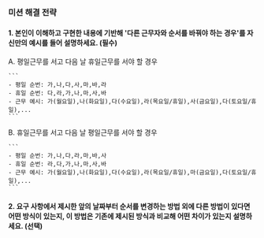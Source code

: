### 미션 해결 전략

#### 1. 본인이 이해하고 구현한 내용에 기반해 '다른 근무자와 순서를 바꿔야 하는 경우'를 자신만의 예시를 들어 설명하세요. (필수)

A. 평일근무를 서고 다음 날 휴일근무를 서야 할 경우

    ```
    - 평일 순번: 가,나,다,사,마,바,라
    - 휴일 순번: 다,라,가,나,마,사,바
    - 근무 예시: 가(월요일),나(화요일),다(수요일),라(목요일/휴일),사(금요일),다(토요일/휴일),...
    ```

B. 휴일근무를 서고 다음 날 평일근무를 서야 할 경우

    ```
    - 평일 순번: 가,나,다,라,마,바,사
    - 휴일 순번: 라,다,가,나,마,사,바
    - 근무 예시: 가(월요일),나(화요일),다(수요일),라(목요일/휴일),마(금요일),다(토요일/휴일),...
    ```    

#### 2. 요구 사항에서 제시한 앞의 날짜부터 순서를 변경하는 방법 외에 다른 방법이 있다면 어떤 방식이 있는지, 이 방법은 기존에 제시된 방식과 비교해 어떤 차이가 있는지 설명하세요. (선택)
